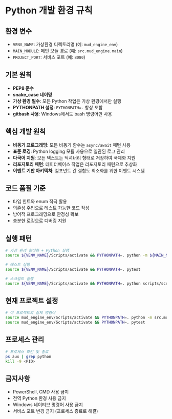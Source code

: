 # Python 개발 환경 규칙

## 환경 변수
- `VENV_NAME`: 가상환경 디렉토리명 (예: `mud_engine_env`)
- `MAIN_MODULE`: 메인 모듈 경로 (예: `src.mud_engine.main`)
- `PROJECT_PORT`: 서비스 포트 (예: `8080`)

## 기본 원칙
- **PEP8 준수**
- **snake_case 네이밍**
- **가상 환경 필수**: 모든 Python 작업은 가상 환경에서만 실행
- **PYTHONPATH 설정**: `PYTHONPATH=.` 항상 포함
- **gitbash 사용**: Windows에서도 bash 명령어만 사용

## 핵심 개발 원칙
- **비동기 프로그래밍**: 모든 비동기 함수는 `async/await` 패턴 사용
- **표준 로깅**: Python logging 모듈 사용으로 일관된 로그 관리
- **다국어 지원**: 모든 텍스트는 딕셔너리 형태로 저장하여 국제화 지원
- **리포지토리 패턴**: 데이터베이스 작업은 리포지토리 패턴으로 추상화
- **이벤트 기반 아키텍처**: 컴포넌트 간 결합도 최소화를 위한 이벤트 시스템

## 코드 품질 기준
- 타입 힌트와 enum 적극 활용
- 의존성 주입으로 테스트 가능한 코드 작성
- 방어적 프로그래밍으로 안정성 확보
- 충분한 로깅으로 디버깅 지원

## 실행 패턴
```bash
# 가상 환경 활성화 + Python 실행
source ${VENV_NAME}/Scripts/activate && PYTHONPATH=. python -m ${MAIN_MODULE}

# 테스트 실행
source ${VENV_NAME}/Scripts/activate && PYTHONPATH=. pytest

# 스크립트 실행
source ${VENV_NAME}/Scripts/activate && PYTHONPATH=. python scripts/script_name.py
```

## 현재 프로젝트 설정
```bash
# 이 프로젝트의 실제 명령어
source mud_engine_env/Scripts/activate && PYTHONPATH=. python -m src.mud_engine.main
source mud_engine_env/Scripts/activate && PYTHONPATH=. pytest
```

## 프로세스 관리
```bash
# 프로세스 확인 및 종료
ps aux | grep python
kill -9 <PID>
```

## 금지사항
- PowerShell, CMD 사용 금지
- 전역 Python 환경 사용 금지
- Windows 네이티브 명령어 사용 금지
- 서비스 포트 변경 금지 (프로세스 종료로 해결)